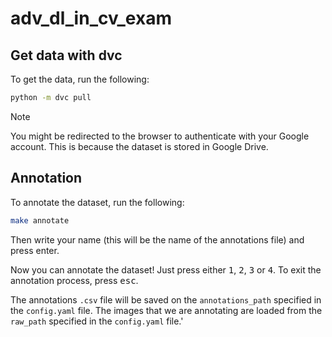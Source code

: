 # adv_dl_in_cv_exam


## Get data with dvc
To get the data, run the following:
```bash
python -m dvc pull
```

> [!NOTE]  
> You might be redirected to the browser to authenticate with your Google account. This is because the dataset is stored in Google Drive.


## Annotation
To annotate the dataset, run the following:
```bash
make annotate
```
Then write your name (this will be the name of the annotations file) and press enter.

Now you can annotate the dataset! Just press either <kbd>1</kbd>, <kbd>2</kbd>, <kbd>3</kbd> or <kbd>4</kbd>. To exit the annotation process, press <kbd>esc</kbd>.

The annotations `.csv` file will be saved on the `annotations_path` specified in the `config.yaml` file. 
The images that we are annotating are loaded from the `raw_path` specified in the `config.yaml` file.'

